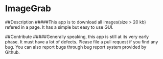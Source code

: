 ImageGrab
=========
##Description
#####This app is to download all images(size > 20 kb) refered in a page. It has a simple but easy to use GUI.

##Contribute
#####Generally speaking, this app is still at its very early phase. It must have a lot of defects. Please file a pull request if you find any bug. You can also report bugs through bug report system provided by Github.
